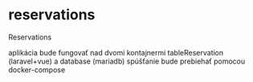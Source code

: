 # reservations
Reservations

aplikácia bude fungovať nad dvomi kontajnermi  tableReservation (laravel+vue) a database (mariadb) 
spúšťanie bude prebiehať pomocou docker-compose
